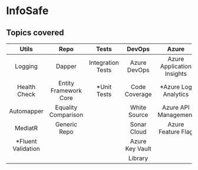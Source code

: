 # InfoSafe

## Topics covered

Utils                      |  Repo                       |  Tests                   |  DevOps                   |  Azure                       |  Bus
:-------------------------:|:---------------------------:|:------------------------:|:-------------------------:|:----------------------------:|:-------------------------:
Logging                    |  Dapper                     |  Integration Tests       |  Azure DevOps             |  Azure Application Insights  |  ![]RabbitMQ
Health Check               |  Entity Framework Core      |  *Unit Tests             |  Code Coverage            |  *Azure Log Analytics        |  ![]Azure Service Bus
Automapper                 |  Equality Comparison        |                          |  White Source             |  Azure API Management        |
MediatR                    |  Generic Repo               |                          |  Sonar Cloud              |  Azure Feature Flag          |
*Fluent Validation         |                             |                          |  Azure Key Vault          |                              |
                           |                             |                          |  Library                  |                              |